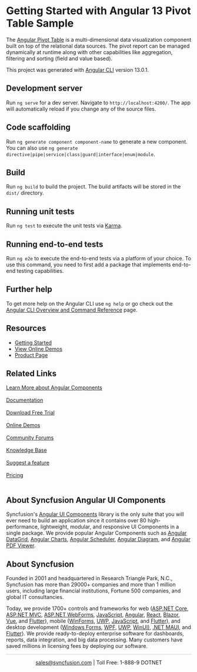 # Getting Started with Angular 13 Pivot Table Sample

The [Angular Pivot Table](https://www.syncfusion.com/angular-components/angular-pivot-table?utm_source=github&utm_medium=listing&utm_campaign=angular-pivot-table-github-samples) is a multi-dimensional data visualization component built on top of the relational data sources. The pivot report can be managed dynamically at runtime along with other capabilities like aggregation, filtering and sorting (field and value based).

This project was generated with [Angular CLI](https://github.com/angular/angular-cli) version 13.0.1.

## Development server

Run `ng serve` for a dev server. Navigate to `http://localhost:4200/`. The app will automatically reload if you change any of the source files.

## Code scaffolding

Run `ng generate component component-name` to generate a new component. You can also use `ng generate directive|pipe|service|class|guard|interface|enum|module`.

## Build

Run `ng build` to build the project. The build artifacts will be stored in the `dist/` directory.

## Running unit tests

Run `ng test` to execute the unit tests via [Karma](https://karma-runner.github.io).

## Running end-to-end tests

Run `ng e2e` to execute the end-to-end tests via a platform of your choice. To use this command, you need to first add a package that implements end-to-end testing capabilities.

## Further help

To get more help on the Angular CLI use `ng help` or go check out the [Angular CLI Overview and Command Reference](https://angular.io/cli) page.

## Resources

* [Getting Started](https://ej2.syncfusion.com/angular/documentation/pivotview/getting-started/?utm_source=github&utm_medium=listing&utm_campaign=angular-pivot-table-github-samples)
* [View Online Demos](https://ej2.syncfusion.com/angular/demos/#/material/pivot-table/default?utm_source=github&utm_medium=listing&utm_campaign=angular-pivot-table-github-samples)
* [Product Page](https://www.syncfusion.com/angular-components/angular-pivot-table?utm_source=github&utm_medium=listing&utm_campaign=angular-pivot-table-github-samples)

## Related Links

[Learn More about Angular Components](https://www.syncfusion.com/angular-ui-components/?utm_source=github&utm_medium=listing&utm_campaign=angular-pivot-table-github-samples)<br/><br/>
[Documentation](https://ej2.syncfusion.com/angular/documentation/introduction/?utm_source=github&utm_medium=listing&utm_campaign=angular-pivot-table-github-samples)<br/><br/>
[Download Free Trial](https://www.syncfusion.com/downloads?utm_source=github&utm_medium=listing&utm_campaign=angular-pivot-table-github-samples)<br/><br/>
[Online Demos](https://ej2.syncfusion.com/angular/demos/?utm_source=github&utm_medium=listing&utm_campaign=angular-pivot-table-github-samples)<br/><br/>
[Community Forums](https://www.syncfusion.com/forums/?utm_source=github&utm_medium=listing&utm_campaign=angular-pivot-table-github-samples)<br/><br/>
[Knowledge Base](https://www.syncfusion.com/kb/essential-js2?utm_source=github&utm_medium=listing&utm_campaign=angular-pivot-table-github-samples)<br/><br/>
[Suggest a feature](https://www.syncfusion.com/feedback/angular?utm_source=github&utm_medium=listing&utm_campaign=angular-pivot-table-github-samples)<br/><br/>
[Pricing](https://www.syncfusion.com/sales/products/angular?utm_source=github&utm_medium=listing&utm_campaign=angular-pivot-table-github-samples)<br/><br/>

## About Syncfusion Angular UI Components
Syncfusion's [Angular UI Components](https://www.syncfusion.com/angular-ui-components?utm_source=github&utm_medium=listing&utm_campaign=angular-pivot-table-github-samples) library is the only suite that you will ever need to build an application since it contains over 80 high-performance, lightweight, modular, and responsive UI Components in a single package. We provide popular Angular Components such as [Angular DataGrid](https://www.syncfusion.com/angular-ui-components/angular-grid), [Angular Charts](https://www.syncfusion.com/angular-ui-components/angular-charts), [Angular Scheduler](https://www.syncfusion.com/angular-ui-components/angular-scheduler?utm_source=github&utm_medium=listing&utm_campaign=angular-pivot-table-github-samples), [Angular Diagram](https://www.syncfusion.com/angular-ui-components/angular-diagram?utm_source=github&utm_medium=listing&utm_campaign=angular-pivot-table-github-samples), and [Angular PDF Viewer](https://www.syncfusion.com/angular-ui-components/angular-pdf-viewer?utm_source=github&utm_medium=listing&utm_campaign=angular-pivot-table-github-samples).

## About Syncfusion

Founded in 2001 and headquartered in Research Triangle Park, N.C., Syncfusion has more than 29000+ companies and more than 1 million users, including large financial institutions, Fortune 500 companies, and global IT consultancies.

Today, we provide 1700+ controls and frameworks for web ([ASP.NET Core](https://www.syncfusion.com/aspnet-core-ui-controls?utm_source=github&utm_medium=listing&utm_campaign=angular-pivot-table-github-samples), [ASP.NET MVC](https://www.syncfusion.com/aspnet-mvc-ui-controls?utm_source=github&utm_medium=listing&utm_campaign=angular-pivot-table-github-samples), [ASP.NET WebForms](https://www.syncfusion.com/jquery/aspnet-webforms-ui-controls?utm_source=github&utm_medium=listing&utm_campaign=angular-pivot-table-github-samples), [JavaScript](https://www.syncfusion.com/javascript-ui-controls?utm_source=github&utm_medium=listing&utm_campaign=angular-pivot-table-github-samples), [Angular](https://www.syncfusion.com/angular-ui-components?utm_source=github&utm_medium=listing&utm_campaign=angular-pivot-table-github-samples), [React](https://www.syncfusion.com/react-ui-components?utm_source=github&utm_medium=listing&utm_campaign=angular-pivot-table-github-samples), [Blazor](https://www.syncfusion.com/blazor-components?utm_source=github&utm_medium=listing&utm_campaign=angular-pivot-table-github-samples), [Vue](https://www.syncfusion.com/vue-ui-components?utm_source=github&utm_medium=listing&utm_campaign=angular-pivot-table-github-samples), and [Flutter](https://www.syncfusion.com/flutter-widgets?utm_source=github&utm_medium=listing&utm_campaign=angular-pivot-table-github-samples)), mobile ([WinForms](https://www.syncfusion.com/WinForms-ui-controls?utm_source=github&utm_medium=listing&utm_campaign=angular-pivot-table-github-samples), [UWP](https://www.syncfusion.com/uwp-ui-controls?utm_source=github&utm_medium=listing&utm_campaign=angular-pivot-table-github-samples), [JavaScript](https://www.syncfusion.com/javascript-ui-controls?utm_source=github&utm_medium=listing&utm_campaign=angular-pivot-table-github-samples), and [Flutter](https://www.syncfusion.com/flutter-widgets?utm_source=github&utm_medium=listing&utm_campaign=angular-pivot-table-github-samples)), and desktop development ([Windows Forms](https://www.syncfusion.com/winforms-ui-controls?utm_source=github&utm_medium=listing&utm_campaign=angular-pivot-table-github-samples), [WPF](https://www.syncfusion.com/wpf-ui-controls?utm_source=github&utm_medium=listing&utm_campaign=angular-pivot-table-github-samples), [UWP](https://www.syncfusion.com/uwp-ui-controls?utm_source=github&utm_medium=listing&utm_campaign=angular-pivot-table-github-samples), [WinUI)](https://www.syncfusion.com/winui-controls?utm_source=github&utm_medium=listing&utm_campaign=angular-pivot-table-github-samples), [.NET MAUI](https://www.syncfusion.com/maui-controls), and [Flutter](https://www.syncfusion.com/flutter-widgets?utm_source=github&utm_medium=listing&utm_campaign=angular-pivot-table-github-samples)). We provide ready-to-deploy enterprise software for dashboards, reports, data integration, and big data processing. Many customers have saved millions in licensing fees by deploying our software.

<hr style="height:0.3px;border:none;color:lightgrey;background-color:lightgrey;" />

<p align="center">
  <a href="mailto:sales@syncfusion.com?Subject=Syncfusion Angular Components - Github Sample" target="_top">sales@syncfusion.com</a> | Toll Free: 1-888-9 DOTNET <br>
</p>